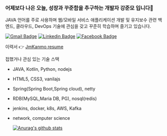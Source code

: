 ### 어제보다 나은 오늘, 성장과 꾸준함을 추구하는 개발자 강준모 입니다👋
JAVA 언어를 주로 사용하며 웹/모바일 서비스 애플리케이션 개발 및 유지보수 관련 백엔드, 클라우드, DevOps 기술에 관심을 갖고 꾸준히 학습하며 즐기고 있습니다.

  [![Gmail Badge](https://img.shields.io/badge/Gmail-d14836?style=flat-square&logo=Gmail&logoColor=white&link=mailto:apdh1709@gmail.com)](mailto:apdh1709@gmail.com)
  [![Linkedin Badge](https://img.shields.io/badge/-LinkedIn-blue?style=flat-square&logo=Linkedin&logoColor=white&link=https://www.linkedin.com/in/junmo0701/)](https://www.linkedin.com/in/junmo0701/)
  [![Facebook Badge](https://img.shields.io/badge/facebook-1877f2?style=flat-square&logo=facebook&logoColor=white&link=https://www.facebook.com/profile.php?id=100021337733179)](https://www.facebook.com/profile.php?id=100021337733179) <br/>
 
이력서 :point_right:
[JmKanmo resume](https://www.notion.so/a582cb13a4ee4cba8b45b43f1243f91e) <br/>

접했거나 관심 있는 기술 스택
- JAVA, Kotlin, Python, nodejs
- HTML5, CSS3, vanilajs  
- Spring(Spring Boot,Spring cloud), netty 
-  RDB(MySQL,Maria DB, PG), nosql(redis)
- jenkins, docker, k8s, AWS, Kafka 
- network, computer science


  [![Anurag's github stats](https://github-readme-stats.vercel.app/api?username=JmKanmo)](https://github.com/anuraghazra/github-readme-stats)
